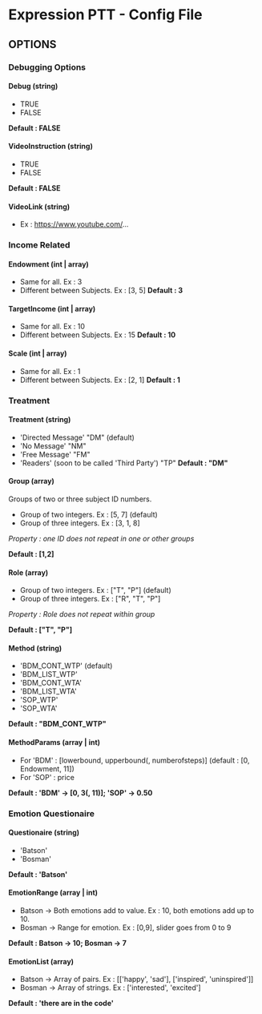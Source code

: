 # Expression PTT - Config File

## OPTIONS
### Debugging Options
#### Debug (string)
* TRUE
* FALSE

__Default : FALSE__

#### VideoInstruction (string)
* TRUE
* FALSE

__Default : FALSE__

#### VideoLink (string)
* Ex : https://www.youtube.com/...

### Income Related
#### Endowment (int | array)
* Same for all. Ex : 3
* Different between Subjects. Ex : [3, 5]
__Default : 3__

#### TargetIncome (int | array)
* Same for all. Ex : 10
* Different between Subjects. Ex : 15
__Default : 10__

#### Scale (int | array)
* Same for all. Ex : 1
* Different between Subjects. Ex : [2, 1]
__Default : 1__

### Treatment
#### Treatment (string)
* 'Directed Message' "DM" (default)
* 'No Message' "NM"
* 'Free Message' "FM"
* 'Readers' (soon to be called 'Third Party') "TP"
__Default : "DM"__


#### Group (array)
Groups of two or three subject ID numbers.
* Group of two integers. Ex : [5, 7] (default)
* Group of three integers. Ex : [3, 1, 8]

*Property : one ID does not repeat in one or other
groups*

__Default : [1,2]__


#### Role (array)
* Group of two integers. Ex : ["T", "P"] (default)
* Group of three integers. Ex : ["R", "T", "P"]

*Property : Role does not repeat within group*

__Default : ["T", "P"]__

#### Method (string)
* 'BDM_CONT_WTP' (default)
* 'BDM_LIST_WTP'
* 'BDM_CONT_WTA'
* 'BDM_LIST_WTA'
* 'SOP_WTP'
* 'SOP_WTA'

__Default : "BDM_CONT_WTP"__

#### MethodParams (array | int)
* For 'BDM' : [lowerbound, upperbound(, numberofsteps)] (default : [0, Endowment, 11])
* For 'SOP' : price

__Default : 'BDM' -> [0, 3(, 11)]; 'SOP' -> 0.50__

### Emotion Questionaire
#### Questionaire (string)
* 'Batson'
* 'Bosman'

__Default : 'Batson'__

#### EmotionRange (array | int)
* Batson -> Both emotions add to value. Ex : 10, both emotions add up to 10.
* Bosman -> Range for emotion. Ex : [0,9], slider goes from 0 to 9

__Default : Batson -> 10; Bosman -> 7__

#### EmotionList (array)
* Batson -> Array of pairs. Ex : [['happy', 'sad'], ['inspired', 'uninspired']]
* Bosman -> Array of strings. Ex : ['interested', 'excited']

__Default : 'there are in the code'__

